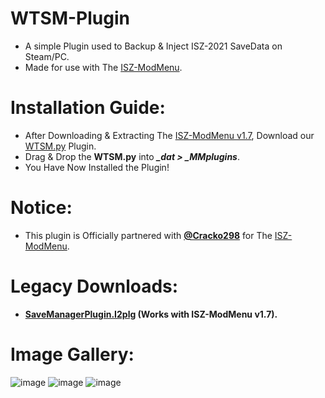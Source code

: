 # WTSM-Plugin
- A simple Plugin used to Backup & Inject ISZ-2021 SaveData on Steam/PC.
- Made for use with The [ISZ-ModMenu](https://github.com/ISZ-Hacker-Organization/ISZ-ModMenu).

# Installation Guide:
- After Downloading & Extracting The [ISZ-ModMenu v1.7](https://github.com/ISZ-Hacker-Organization/ISZ-ModMenu), Download our [WTSM.py](https://github.com/ISZ-Hacker-Organization/WTSM-Plugin/releases/download/v1.0-release-1/SaveManagerPlugin.I2plg) Plugin.
- Drag & Drop the **WTSM.py** into ***_dat > _MMplugins***.
- You Have Now Installed the Plugin!

# Notice:
- This plugin is Officially partnered with **[@Cracko298](https://github.com/Cracko298)** for The [ISZ-ModMenu](https://github.com/ISZ-Hacker-Organization/ISZ-ModMenu/releases/download/v1.7.0-alpha-1/ISZ-ModMenu.zip).

# Legacy Downloads:
- **[SaveManagerPlugin.I2plg](https://github.com/Cracko298) (Works with ISZ-ModMenu v1.7).**








# Image Gallery:
![image](https://github.com/ISZ-Hacker-Organization/WTSM-Plugin/assets/131509058/1dedf84f-f790-4f6c-a21c-267348e28dab)
![image](https://github.com/ISZ-Hacker-Organization/WTSM-Plugin/assets/131509058/1b2c3c51-99b9-4b53-8376-b36e9f3dcc0b)
![image](https://github.com/ISZ-Hacker-Organization/WTSM-Plugin/assets/131509058/f89010dc-f899-4df4-bfc3-55ef8c6c8aa8)
